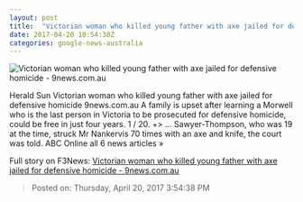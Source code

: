 ```yaml
---
layout: post
title:  "Victorian woman who killed young father with axe jailed for defensive homicide - 9news.com.au"
date: 2017-04-20 10:54:38Z
categories: google-news-australia
---
```


![Victorian woman who killed young father with axe jailed for defensive homicide - 9news.com.au](http://9network-vod-progressive.akamaized.net/media2/664969388001/2017/04/664969388001_5404493498001_5404484467001-vs.jpg)

Herald Sun Victorian woman who killed young father with axe jailed for defensive homicide 9news.com.au A family is upset after learning a Morwell who is the last person in Victoria to be prosecuted for defensive homicide, could be free in just four years. 1 / 20. +> ... Sawyer-Thompson, who was 19 at the time, struck Mr Nankervis 70 times with an axe and knife, the court was told. ABC Online all 6 news articles »


Full story on F3News: [Victorian woman who killed young father with axe jailed for defensive homicide - 9news.com.au](http://www.f3nws.com/n/GfhJRF)

> Posted on: Thursday, April 20, 2017 3:54:38 PM
